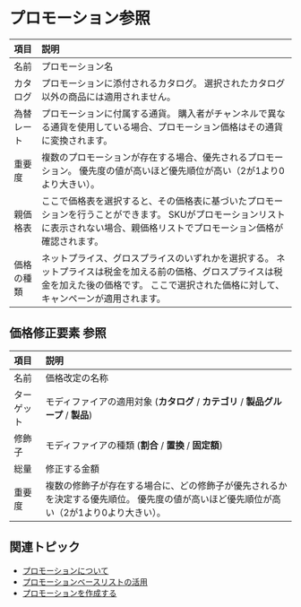 # プロモーション参照

| **項目** | **説明** |
|:------ |:------------------------------------------------------------------------------------------------- |
| 名前     | プロモーション名                                                                                          |
| カタログ   | プロモーションに添付されるカタログ。 選択されたカタログ以外の商品には適用されません。                                                       |
| 為替レート  | プロモーションに付属する通貨。 購入者がチャンネルで異なる通貨を使用している場合、プロモーション価格はその通貨に変換されます。                                   |
| 重要度    | 複数のプロモーションが存在する場合、優先されるプロモーション。 優先度の値が高いほど優先順位が高い（2が1より0より大きい）。                                   |
| 親価格表   | ここで価格表を選択すると、その価格表に基づいたプロモーションを行うことができます。 SKUがプロモーションリストに表示されない場合、親価格リストでプロモーション価格が確認されます。        |
| 価格の種類  | ネットプライス、グロスプライスのいずれかを選択する。 ネットプライスは税金を加える前の価格、グロスプライスは税金を加えた後の価格です。 ここで選択された価格に対して、キャンペーンが適用されます。 |

## 価格修正要素 参照

| **項目** | **説明** |
|:------ |:--------------------------------------------------------------------- |
| 名前     | 価格改定の名称                                                               |
| ターゲット  | モディファイアの適用対象 (**カタログ** / **カテゴリ** / **製品グループ** / **製品**)                            |
| 修飾子    | モディファイアの種類 (**割合** / **置換** / **固定額**)                                          |
| 総量     | 修正する金額                                                                |
| 重要度    | 複数の修飾子が存在する場合に、どの修飾子が優先されるかを決定する優先順位。 優先度の値が高いほど優先順位が高い（2が1より0より大きい）。 |

## 関連トピック

* [プロモーションについて](./introduction-to-promotions.md)
* [プロモーションベースリストの活用](./using-the-promotion-base-list.md)
* [プロモーションを作成する](./creating-a-promotion.md)

